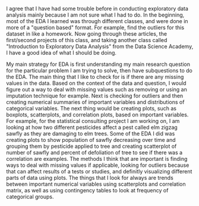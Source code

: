 I agree that I have had some trouble before in conducting exploratory data analysis mainly because I am not sure what I had to do. 
In the beginning, most of the EDA I learned was through different classes, and were done in more of a "question based" format. For example,
find the outliers for this dataset in like a homework. Now going through these articles, the first/second projects of this class, and 
taking another class called "Introduction to Exploratory Data Analysis" from the Data Science Academy, I have a good idea of what I should
be doing. 

My main strategy for EDA is first understanding my main research question for the particular problem I am trying to solve, then have subquestions
to do the EDA. The main thing that I like to check for is if there are any missing values in the data. Based on the context of the data and question,
I would figure out a way to deal with missing values such as removing or using an imputation technique for example. Next is checking for outliers
and then creating numerical summaries of important variables and distributions of categorical variables. The next thing would be creating plots, 
such as boxplots, scatterplots, and correlation plots, based on important variables. For example, for the statistical consulting project I am
working on, I am looking at how two different pesticides affect a pest called elm zigzag sawfly as they are damaging to elm trees.
Some of the EDA I did was creating plots to show population of sawfly decreasing over time and grouping them by pesticide applied to tree and
creating scatterplot of number of sawfly and percent of defoliation of tree to see if there was a correlation are examples. The methods I think
that are important is finding ways to deal with missing values if applicable, looking for outliers because that can affect results of a tests or
studies, and definitly visualizing different parts of data using plots. The things that I look for always are trends between important numerical
variables using scatterplots and correlation matrix, as well as using contingency tables to look at frequency of categorical groups.

